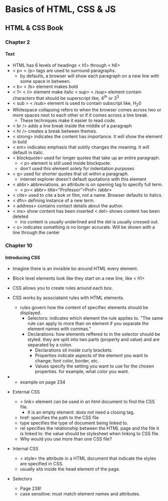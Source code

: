 # Basics of HTML, CSS & JS

## HTML & CSS Book

### Chapter 2

#### Text

- HTML has 6 levels of headings < h1> through < h6>
- < p> < /p> tags are used to surround paragraphs.
  - by defaults, a browser will show each paragraph on a new line with some space in between. 
- < b> < /b> element makes bold
- < 1> < /i> element make italic
< sup> < /sup> element contain characters that should be superscript like, 4<sup>th</sup> or 3<sup>3</sup>
- < sub > < /sub> element is used to contain subscript like, H<sub>2</sub>0
- Whitespace collapsing refers to when the browser comes across two or more spaces next to each other or if it comes across a line break.
  - These techniques make it easier to read code.
- < br /> adds a line break inside the middle of a paragraph
- < hr /> creates a break between themes.
- < strong> indicates the content has importance. It will show the element in bold
- < em> indicates emphasis that subtly changes the meaning. It will default in italic.
- < blockquote> used for longer quotes that take up an entire paragraph.
  - < p> element is still used inside blockquote.
  - don't used this element solely for indentation purposes
- < q> used for shorter quotes that sit within a paragraph.
  - internet explorer doesn't default quotations with this element
- < abbr> abbreviations. an attribute is on opening tag to specify full term.
  - < p>< abbr> title="Professor">Prof< /abbr>
- < cite> used to cite a bok or film, not a name. Browser defaults to italics.
- < dfn> defining instance of a new term.
- < address> contains contact details about the author.
- < ins> show content has been inserted
  < del> shows content has been deleted
  - ins content is usually underlined and the del is usually crossed out.
- < s> indicates something is no longer accurate. Will be shown with a line through the center

### Chapter 10

#### Introducing CSS

- Imagine there is an invisible bo around HTML every element.
- Block level elements look like they start on a new line, like < h1>
- CSS allows you to create rules around each box.
- CSS works by associataint rules with HTML elements.
  - rules govern how the content of specifiec elements should be displayed.
    - Selectors: indicates which element the rule applies to. "The same rule can apply to more than on element if you separate the element names with commas."
    - Declarations: how elements reffered to in the selector should be styled. they are split into two parts (property and value) and are separated by a colon.
      - Declarations sit inside curly brackets.
      - Properties indicate aspects of the element you want to change; font color, border, etc.
      - Values specify the setting you want to use for the chosen properties. for example, what color you want.
- * example on page 234

- External CSS
  - < link> element can be used in an html document to find the CSS file.
    - It is an empty element: does not need a closing tag.
  - href: specifies the path to the CSS file
  - type specifies the type of document being linked to.
  - rel specifies the relationship between the HTML page and the file it is linked to. the value should be stylesheet when linking to CSS file.
   - Why would you use more than one CSS file?
- Internal CSS
  - < style> the attribute in a HTML document that indicate the styles are specified in CSS.
  - usually sits inside the head element of the page.
- Selectors
  - Page 238!
  - case sensitive: must match element names and attributes.